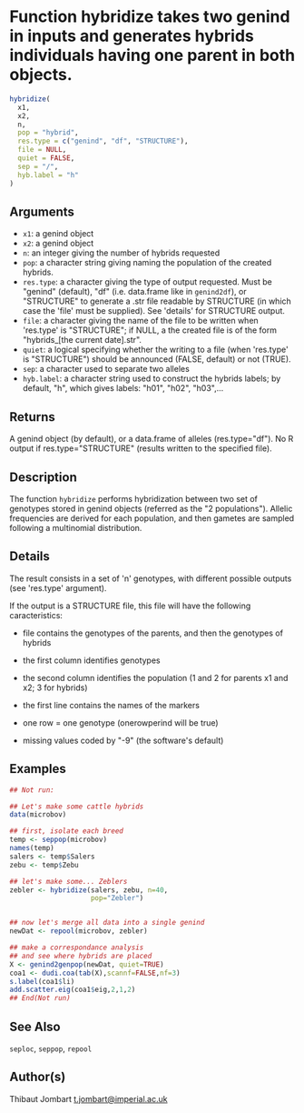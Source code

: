 # Function hybridize takes two genind in inputs and generates hybrids individuals having one parent in both objects.

```r
hybridize(
  x1,
  x2,
  n,
  pop = "hybrid",
  res.type = c("genind", "df", "STRUCTURE"),
  file = NULL,
  quiet = FALSE,
  sep = "/",
  hyb.label = "h"
)
```

## Arguments

- `x1`: a genind object
- `x2`: a genind object
- `n`: an integer giving the number of hybrids requested
- `pop`: a character string giving naming the population of the created hybrids.
- `res.type`: a character giving the type of output requested. Must be "genind" (default), "df" (i.e. data.frame like in `genind2df`), or "STRUCTURE" to generate a .str file readable by STRUCTURE (in which case the 'file' must be supplied). See 'details' for STRUCTURE output.
- `file`: a character giving the name of the file to be written when 'res.type' is "STRUCTURE"; if NULL, a the created file is of the form "hybrids_[the current date].str".
- `quiet`: a logical specifying whether the writing to a file (when 'res.type' is "STRUCTURE") should be announced (FALSE, default) or not (TRUE).
- `sep`: a character used to separate two alleles
- `hyb.label`: a character string used to construct the hybrids labels; by default, "h", which gives labels: "h01", "h02", "h03",...

## Returns

A genind object (by default), or a data.frame of alleles (res.type="df"). No R output if res.type="STRUCTURE" (results written to the specified file).

## Description

The function `hybridize` performs hybridization between two set of genotypes stored in genind objects (referred as the "2 populations"). Allelic frequencies are derived for each population, and then gametes are sampled following a multinomial distribution.

## Details

The result consists in a set of 'n' genotypes, with different possible outputs (see 'res.type' argument).

If the output is a STRUCTURE file, this file will have the following caracteristics:

- file contains the genotypes of the parents, and then the genotypes of hybrids

- the first column identifies genotypes

- the second column identifies the population (1 and 2 for parents x1 and x2; 3 for hybrids)

- the first line contains the names of the markers

- one row = one genotype (onerowperind will be true)

- missing values coded by "-9" (the software's default)

## Examples

```r
## Not run:

## Let's make some cattle hybrids
data(microbov)

## first, isolate each breed
temp <- seppop(microbov)
names(temp)
salers <- temp$Salers
zebu <- temp$Zebu

## let's make some... Zeblers
zebler <- hybridize(salers, zebu, n=40,
                    pop="Zebler")


## now let's merge all data into a single genind
newDat <- repool(microbov, zebler)

## make a correspondance analysis
## and see where hybrids are placed
X <- genind2genpop(newDat, quiet=TRUE)
coa1 <- dudi.coa(tab(X),scannf=FALSE,nf=3)
s.label(coa1$li)
add.scatter.eig(coa1$eig,2,1,2)
## End(Not run)
```

## See Also

`seploc`, `seppop`, `repool`

## Author(s)

Thibaut Jombart t.jombart@imperial.ac.uk



